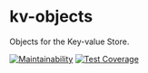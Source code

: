 # kv-objects

Objects for the Key-value Store.

[![Maintainability](https://api.codeclimate.com/v1/badges/3ea3937d347e5e247403/maintainability)](https://codeclimate.com/github/sweetrpg/kv-objects/maintainability)
[![Test Coverage](https://api.codeclimate.com/v1/badges/3ea3937d347e5e247403/test_coverage)](https://codeclimate.com/github/sweetrpg/kv-objects/test_coverage)
